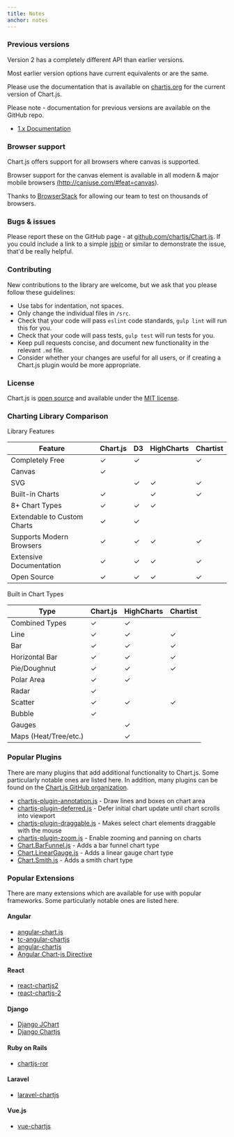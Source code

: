 ```yaml
---
title: Notes
anchor: notes
---
```

### Previous versions

Version 2 has a completely different API than earlier versions.

Most earlier version options have current equivalents or are the same.

Please use the documentation that is available on [chartjs.org](http://www.chartjs.org/docs/) for the current version of Chart.js.

Please note - documentation for previous versions are available on the GitHub repo.

- [1.x Documentation](https://github.com/chartjs/Chart.js/tree/v1.1.1/docs)

### Browser support

Chart.js offers support for all browsers where canvas is supported.

Browser support for the canvas element is available in all modern & major mobile browsers <a href="http://caniuse.com/#feat=canvas" target="_blank">(http://caniuse.com/#feat=canvas)</a>.

Thanks to <a href="https://browserstack.com" target="_blank">BrowserStack</a> for allowing our team to test on thousands of browsers.


### Bugs & issues

Please report these on the GitHub page - at <a href="https://github.com/chartjs/Chart.js" target="_blank">github.com/chartjs/Chart.js</a>. If you could include a link to a simple <a href="http://jsbin.com/" target="_blank">jsbin</a> or similar to demonstrate the issue, that'd be really helpful.


### Contributing

New contributions to the library are welcome, but we ask that you please follow these guidelines:

- Use tabs for indentation, not spaces.
- Only change the individual files in `/src`.
- Check that your code will pass `eslint` code standards, `gulp lint` will run this for you.
- Check that your code will pass tests, `gulp test` will run tests for you.
- Keep pull requests concise, and document new functionality in the relevant `.md` file.
- Consider whether your changes are useful for all users, or if creating a Chart.js plugin would be more appropriate.

### License

Chart.js is <a href="https://github.com/chartjs/Chart.js" target="_blank">open source</a> and available under the <a href="http://opensource.org/licenses/MIT" target="_blank">MIT license</a>.

### Charting Library Comparison

Library Features

| Feature | Chart.js | D3 | HighCharts | Chartist |
| ------- | -------- | --- | ---------- | -------- |
| Completely Free | &check; | &check; | | &check; |
| Canvas | &check; | | | |
| SVG | | &check; | &check; | &check; |
| Built-in Charts | &check; | | &check; | &check; |
| 8+ Chart Types | &check; | &check; | &check; | |
| Extendable to Custom Charts | &check; | &check; | |  |
| Supports Modern Browsers | &check; | &check; | &check; | &check; |
| Extensive Documentation | &check; | &check; | &check; | &check; |
| Open Source | &check; | &check; | &check; | &check; |

Built in Chart Types

| Type | Chart.js | HighCharts | Chartist |
| ---- | -------- | ---------- | -------- |
| Combined Types | &check; | &check; | |
| Line | &check; | &check; | &check; |
| Bar | &check; | &check; | &check; |
| Horizontal Bar | &check; | &check; | &check; |
| Pie/Doughnut | &check; | &check; | &check; |
| Polar Area | &check; | &check; | |
| Radar | &check; |  | |
| Scatter | &check; | &check; | &check; |
| Bubble | &check; | | |
| Gauges | | &check; | |
| Maps (Heat/Tree/etc.) | | &check; | |

### Popular Plugins

There are many plugins that add additional functionality to Chart.js. Some particularly notable ones are listed here. In addition, many plugins can be found on the [Chart.js GitHub organization](https://github.com/chartjs).

 - <a href="https://github.com/chartjs/chartjs-plugin-annotation" target="_blank">chartjs-plugin-annotation.js</a> - Draw lines and boxes on chart area
 - <a href="https://github.com/chartjs/chartjs-plugin-deferred" target="_blank">chartjs-plugin-deferred.js</a> - Defer initial chart update until chart scrolls into viewport
 - <a href="https://github.com/compwright/chartjs-plugin-draggable" target="_blank">chartjs-plugin-draggable.js</a> - Makes select chart elements draggable with the mouse
 - <a href="https://github.com/chartjs/chartjs-plugin-zoom" target="_blank">chartjs-plugin-zoom.js</a> - Enable zooming and panning on charts
 - <a href="https://github.com/chartjs/Chart.BarFunnel.js" target="_blank">Chart.BarFunnel.js</a> - Adds a bar funnel chart type
 - <a href="https://github.com/chartjs/Chart.LinearGauge.js" target="_blank">Chart.LinearGauge.js</a> - Adds a linear gauge chart type
 - <a href="https://github.com/chartjs/Chart.smith.js" target="_blank">Chart.Smith.js</a> - Adds a smith chart type

### Popular Extensions

There are many extensions which are available for use with popular frameworks. Some particularly notable ones are listed here.

#### Angular
 - <a href="https://github.com/jtblin/angular-chart.js" target="_blank">angular-chart.js</a>
 - <a href="https://github.com/carlcraig/tc-angular-chartjs" target="_blank">tc-angular-chartjs</a>
 - <a href="https://github.com/petermelias/angular-chartjs" target="_blank">angular-chartjs</a>
 - <a href="https://github.com/earlonrails/angular-chartjs-directive" target="_blank">Angular Chart-js Directive</a>

#### React
 - <a href="https://github.com/topdmc/react-chartjs2" target="_blank">react-chartjs2</a>
 - <a href="https://github.com/gor181/react-chartjs-2" target="_blank">react-chartjs-2</a>

#### Django
 - <a href="https://github.com/matthisk/django-jchart" target="_blank">Django JChart</a>
 - <a href="https://github.com/novafloss/django-chartjs" target="_blank">Django Chartjs</a>

#### Ruby on Rails
 - <a href="https://github.com/airblade/chartjs-ror" target="_blank">chartjs-ror</a>

#### Laravel
 - <a href="https://github.com/fxcosta/laravel-chartjs" target="_blank">laravel-chartjs</a>

#### Vue.js
 - <a href="https://github.com/apertureless/vue-chartjs/" target="_blank">vue-chartjs</a>
